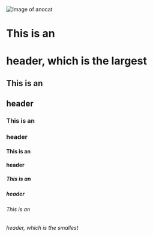 ![Image of anocat](https://www.fundacion-affinity.org/sites/default/files/los-10-sonidos-principales-del-perro.jpg)
# This is an <h1> header, which is the largest
## This is an <h2> header
### This is an <h3> header
#### This is an <h4> header
##### This is an <h5> header
###### This is an <h6> header, which is the smallest
